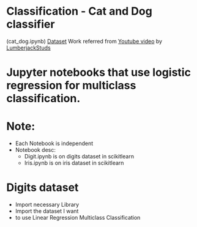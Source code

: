 # Classification - Cat and Dog classifier 
(cat_dog.ipynb)
[Dataset](https://drive.google.com/drive/u/0/folders/1TKiijJhrSgfr13NUABs9daChpyzgEgwJ)
Work referred from [Youtube video](https://youtu.be/FE5iBi1cakg) by [LumberjackStuds](https://www.youtube.com/@LumberjackStuds)

# Jupyter notebooks that use logistic regression for multiclass classification.

# Note:
- Each Notebook is independent
- Notebook desc:
  - Digit.ipynb is on digits dataset in scikitlearn
  - Iris.ipynb is on iris dataset in scikitlearn

# Digits dataset
- Import necessary Library 
- Import the dataset I want
- to use Linear Regression Multiclass Classification
